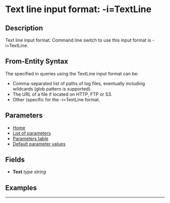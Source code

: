 # Text line input format: -i=TextLine

## Description

Text line input format. Command line switch to use this input format is -i=TextLine.

## From-Entity Syntax

The <from-entity> specified in queries using the TextLine input format can be:
- Comma-separated list of paths of log files, eventually including wildcards (glob pattern is supported).
- The URL of a file if located on HTTP, FTP or S3.
- Other (specific for the -i=TextLine format.

## Parameters

- [Home](../README.MD)
- [List of parameters](textline_parameters_list.md)
- [Parameters table](textline_parameters_table.md)
- [Default parameter values](textline_parameters_defaults.md)
## Fields

- **Text** *type string*

## Examples

------------------------------------------------------------

